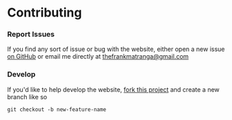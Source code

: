 # Contributing

### Report Issues
If you find any sort of issue or bug with the website, either open a new issue [on GitHub](https://github.com/KidsTales/kt-web/issues) or email me directly at thefrankmatranga@gmail.com

### Develop
If you'd like to help develop the website, [fork this project](https://help.github.com/articles/fork-a-repo) and create a new branch like so

`git checkout -b new-feature-name`
